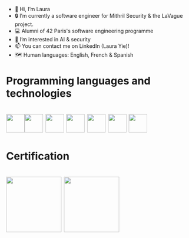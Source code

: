 - 👋 Hi, I’m Laura
- 🔒 I’m currently a software engineer for Mithril Security & the LaVague project. 
- :computer: Alumni of 42 Paris's software engineering programme
- 👀 I’m interested in AI & security 
- 📫 You can contact me on LinkedIn (Laura Yie)!
- 🗺️ Human languages: English, French & Spanish

<h1> Programming languages and technologies <h1>
<img src="https://user-images.githubusercontent.com/52970539/151383476-b94f4f84-e073-4d4d-b619-890ec384fb4f.svg" width="50" height="50"><img src="https://user-images.githubusercontent.com/52970539/151381281-004bee4d-fb45-41c6-a399-e7b2a09285fe.svg" width="50" height="50"> <img src="https://avatars.githubusercontent.com/u/5429470?s=200&v=4" width="50" height="50"> <img src="https://user-images.githubusercontent.com/52970539/151381283-ad0d772e-5bb6-4ad6-a523-b66e329e5eb2.svg" width="50" height="50">       <img src="https://user-images.githubusercontent.com/52970539/151381277-cf0cf13d-ec98-4178-9fe1-706b863f8d2d.png" width="50" height="50">  <img src="https://raw.githubusercontent.com/remojansen/logo.ts/master/ts.jpg" width="50" height="50"> <img src="https://github.com/jalbertsr/logo-badge-images/blob/master/img/rsz_postgresql.png" width="50" height="50"> </br>


<h1> Certification <h1>
 <img src="https://user-images.githubusercontent.com/52970539/179527135-dced4832-5cfc-401b-a29e-10ec6d352ea7.png" width="150" height="150">
  <img src="https://user-images.githubusercontent.com/52970539/179527150-313c3897-0bcf-4fb0-bace-40d9392b3f9d.png" width="150" height="150">

  
<!---
lyie28/lyie28 is a ✨ special ✨ repository because its `README.md` (this file) appears on your GitHub profile.
You can click the Preview link to take a look at your changes.
--->
